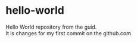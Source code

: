 # hello-world
Hello World repository from the guid. <br/>
It is changes for my first commit on the github.com
